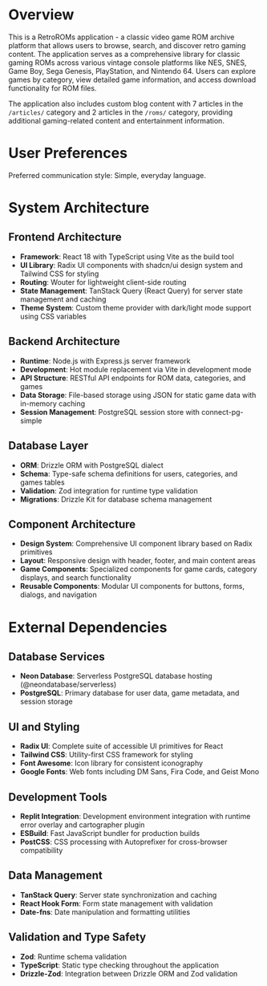 # Overview

This is a RetroROMs application - a classic video game ROM archive platform that allows users to browse, search, and discover retro gaming content. The application serves as a comprehensive library for classic gaming ROMs across various vintage console platforms like NES, SNES, Game Boy, Sega Genesis, PlayStation, and Nintendo 64. Users can explore games by category, view detailed game information, and access download functionality for ROM files.

The application also includes custom blog content with 7 articles in the `/articles/` category and 2 articles in the `/roms/` category, providing additional gaming-related content and entertainment information.

# User Preferences

Preferred communication style: Simple, everyday language.

# System Architecture

## Frontend Architecture
- **Framework**: React 18 with TypeScript using Vite as the build tool
- **UI Library**: Radix UI components with shadcn/ui design system and Tailwind CSS for styling
- **Routing**: Wouter for lightweight client-side routing
- **State Management**: TanStack Query (React Query) for server state management and caching
- **Theme System**: Custom theme provider with dark/light mode support using CSS variables

## Backend Architecture
- **Runtime**: Node.js with Express.js server framework
- **Development**: Hot module replacement via Vite in development mode
- **API Structure**: RESTful API endpoints for ROM data, categories, and games
- **Data Storage**: File-based storage using JSON for static game data with in-memory caching
- **Session Management**: PostgreSQL session store with connect-pg-simple

## Database Layer
- **ORM**: Drizzle ORM with PostgreSQL dialect
- **Schema**: Type-safe schema definitions for users, categories, and games tables
- **Validation**: Zod integration for runtime type validation
- **Migrations**: Drizzle Kit for database schema management

## Component Architecture
- **Design System**: Comprehensive UI component library based on Radix primitives
- **Layout**: Responsive design with header, footer, and main content areas
- **Game Components**: Specialized components for game cards, category displays, and search functionality
- **Reusable Components**: Modular UI components for buttons, forms, dialogs, and navigation

# External Dependencies

## Database Services
- **Neon Database**: Serverless PostgreSQL database hosting (@neondatabase/serverless)
- **PostgreSQL**: Primary database for user data, game metadata, and session storage

## UI and Styling
- **Radix UI**: Complete suite of accessible UI primitives for React
- **Tailwind CSS**: Utility-first CSS framework for styling
- **Font Awesome**: Icon library for consistent iconography
- **Google Fonts**: Web fonts including DM Sans, Fira Code, and Geist Mono

## Development Tools
- **Replit Integration**: Development environment integration with runtime error overlay and cartographer plugin
- **ESBuild**: Fast JavaScript bundler for production builds
- **PostCSS**: CSS processing with Autoprefixer for cross-browser compatibility

## Data Management
- **TanStack Query**: Server state synchronization and caching
- **React Hook Form**: Form state management with validation
- **Date-fns**: Date manipulation and formatting utilities

## Validation and Type Safety
- **Zod**: Runtime schema validation
- **TypeScript**: Static type checking throughout the application
- **Drizzle-Zod**: Integration between Drizzle ORM and Zod validation